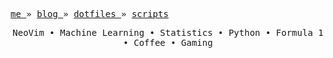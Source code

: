 <p align="left"> 
 <samp> 
   <a href="http://jiantingfeng.vip" display="inline-block"> me </a> »
   <a href="http://blog.jiantingfeng.vip" display="inline-block"> blog </a> »
   <a href="https://github.com/JiantingFeng/dotfiles" display="inline-block"> dotfiles </a> »
  <a href="https://github.com/JiantingFeng/scripts" display="inline-block"> scripts </a>
 </samp>
</p>
<p align="center">
  <samp>
   <span> NeoVim </span> •
   <span> Machine Learning </span> •
   <span> Statistics </span> •
   <span> Python </span> •
   <span> Formula 1 </span> •
   <span> Coffee </span> •
   <span> Gaming </span> 
  </samp>
</p>
